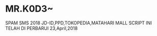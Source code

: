 # MR.K0D3~
SPAM SMS 2018 JD-ID,PPD,TOKOPEDIA,MATAHARI MALL
SCRIPT INI TELAH DI PERBARUI 23,April,2018
